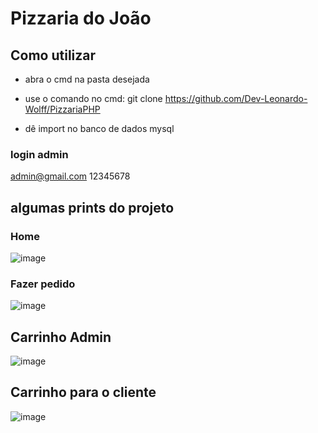 # Pizzaria do João

## Como utilizar
+ abra o cmd na pasta desejada

+ use o comando no cmd: 
git clone https://github.com/Dev-Leonardo-Wolff/PizzariaPHP

+ dê import no banco de dados mysql

### login admin
admin@gmail.com
12345678
## algumas prints do projeto
### Home
![image](https://user-images.githubusercontent.com/120134614/206717215-b7fabcba-a6e6-4f43-aeb3-7a39be8e1e1c.png)

### Fazer pedido

![image](https://user-images.githubusercontent.com/120134614/206717505-8ea91782-dbd4-4225-bb4a-5aac46489105.png)

## Carrinho Admin
![image](https://user-images.githubusercontent.com/120134614/206718646-a5b6643e-fcba-42ba-b823-c2b9d0fdeb8d.png)

## Carrinho para o cliente 
![image](https://user-images.githubusercontent.com/120134614/206717717-b2e3ce59-bf9e-4e61-b176-8a7d2b4002e4.png)
